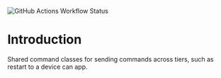 ![GitHub Actions Workflow Status](https://github.com/big-mission-motorsports/drivesync-command-tools/build.yml)

# Introduction 
Shared command classes for sending commands across tiers, such as restart to a device can app.
